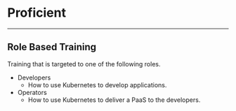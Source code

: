 # Proficient

---

## Role Based Training

Training that is targeted to one of the following roles.

* Developers
	* How to use Kubernetes to develop applications.
* Operators
	* How to use Kubernetes to deliver a PaaS to the developers.

